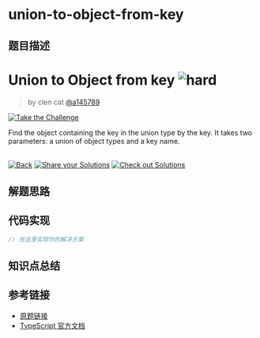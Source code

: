 # union-to-object-from-key

## 题目描述

<!--info-header-start--><h1>Union to Object from key <img src="https://img.shields.io/badge/-hard-de3d37" alt="hard"/> </h1><blockquote><p>by clen cat <a href="https://github.com/a145789" target="_blank">@a145789</a></p></blockquote><p><a href="https://tsch.js.org/33763/play" target="_blank"><img src="https://img.shields.io/badge/-Take%20the%20Challenge-3178c6?logo=typescript&logoColor=white" alt="Take the Challenge"/></a> </p><!--info-header-end-->

Find the object containing the key in the union type by the key. It  takes two parameters: a union of object types and a key name.


<!--info-footer-start--><br><a href="../../README.md" target="_blank"><img src="https://img.shields.io/badge/-Back-grey" alt="Back"/></a> <a href="https://tsch.js.org/33763/answer" target="_blank"><img src="https://img.shields.io/badge/-Share%20your%20Solutions-teal" alt="Share your Solutions"/></a> <a href="https://tsch.js.org/33763/solutions" target="_blank"><img src="https://img.shields.io/badge/-Check%20out%20Solutions-de5a77?logo=awesome-lists&logoColor=white" alt="Check out Solutions"/></a> <!--info-footer-end-->

## 解题思路

<!-- 在这里记录你的解题思路和学习笔记 -->

## 代码实现

```typescript
// 在这里实现你的解决方案
```

## 知识点总结

<!-- 在这里总结相关的 TypeScript 知识点 -->

## 参考链接

- [原题链接](https://github.com/type-challenges/type-challenges/tree/main/questions/33763-hard-union-to-object-from-key)
- [TypeScript 官方文档](https://www.typescriptlang.org/docs/)
